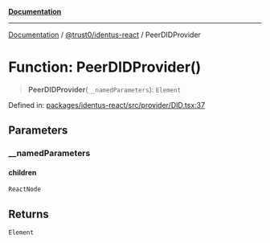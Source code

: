 [**Documentation**](../../../README.md)

***

[Documentation](../../../README.md) / [@trust0/identus-react](../README.md) / PeerDIDProvider

# Function: PeerDIDProvider()

> **PeerDIDProvider**(`__namedParameters`): `Element`

Defined in: [packages/identus-react/src/provider/DID.tsx:37](https://github.com/trust0-project/identus/blob/e3c2b74c20c20b36c8722f28924da97d822f3e04/packages/identus-react/src/provider/DID.tsx#L37)

## Parameters

### \_\_namedParameters

#### children

`ReactNode`

## Returns

`Element`
